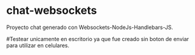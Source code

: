 # chat-websockets
Proyecto chat generado con Websockets-NodeJs-Handlebars-JS.

#Testear unicamente en escritorio ya que fue creado sin boton de enviar para utilizar en celulares.
